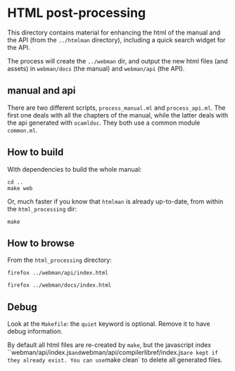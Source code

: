 # HTML post-processing

This directory contains material for enhancing the html of the manual
and the API (from the `../htmlman` directory), including a quick
search widget for the API.

The process will create the `../webman` dir, and output the new html
files (and assets) in `webman/docs` (the manual) and `webman/api` (the
API).

## manual and api

There are two different scripts, `process_manual.ml` and
`process_api.ml`.  The first one deals with all the chapters of the
manual, while the latter deals with the api generated with `ocamldoc`.
They both use a common module `common.ml`.

## How to build

With dependencies to build the whole manual:
```
cd ..
make web
```

Or, much faster if you know that `htmlman` is already up-to-date, from
within the `html_processing` dir:

```
make
```

## How to browse

From the `html_processing` directory:

`firefox ../webman/api/index.html`

`firefox ../webman/docs/index.html`

## Debug

Look at the `Makefile`: the `quiet` keyword is optional. Remove it to
have debug information.

By default all html files are re-created by `make`, but the javascript
index ``webman/api/index.js` and `webman/api/compilerlibref/index.js`
are kept if they already exist. You can use `make clean` to delete all
generated files.
